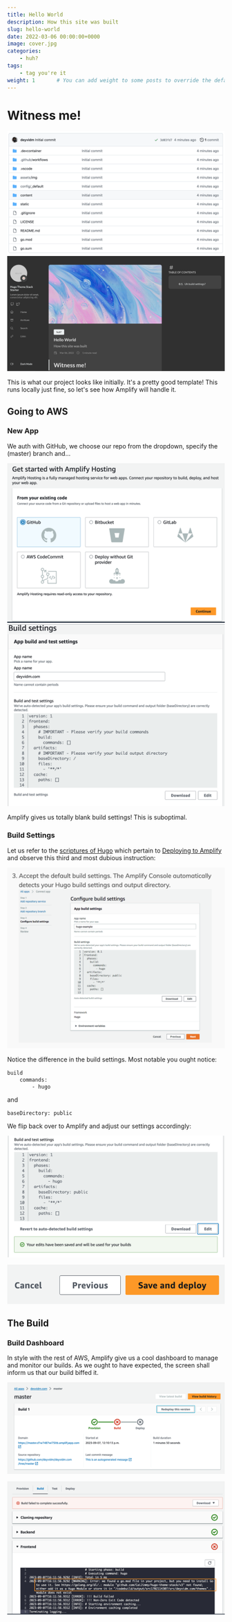 ```yaml
---
title: Hello World
description: How this site was built
slug: hello-world
date: 2022-03-06 00:00:00+0000
image: cover.jpg
categories:
    - huh?
tags:
    - tag you're it
weight: 1       # You can add weight to some posts to override the default sorting (date descending)
---
```


# Witness me! 
![repo](0-repo.png)
![localhost](0-initial.png)

This is what our project looks like initially. 
It's a pretty good template! 
This runs locally just fine, so let's see how Amplify will handle it.

## Going to AWS

### New App
We auth with GitHub, we choose our repo from the dropdown, specify the (master) branch and...

![new app, GitHub repo...](1-new-app.png)
![Build Settings?](1-build-settings.png)


Amplify gives us totally blank build settings! This is suboptimal.

### Build Settings

Let us refer to the [scriptures of Hugo](https://gohugo.io/documentation/) which pertain to [Deploying to Amplify](https://gohugo.io/hosting-and-deployment/hosting-on-aws-amplify/) and observe this third and most dubious instruction: 

![](<1-hugo-instructions.png>)

Notice the difference in the build settings. Most notable you ought notice: 
```
build 
    commands: 
        - hugo 
```
and
```
baseDirectory: public 
``` 
We flip back over to Amplify and adjust our settings accordingly: 

![](1-better-settings.png)

![Let's Do It](1-start-build.png)

## The Build 

### Build Dashboard 

In style with the rest of AWS, Amplify give us a cool dashboard to manage and monitor our builds. As we ought to have expected, the screen shall inform us that our build biffed it. 

![](2-nice-build-bro.png)


![Go is missing?](2-build-failed-log.png)
